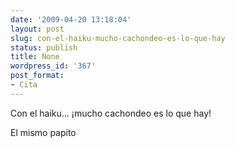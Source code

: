 ```yaml
---
date: '2009-04-20 13:18:04'
layout: post
slug: con-el-haiku-mucho-cachondeo-es-lo-que-hay
status: publish
title: None
wordpress_id: '367'
post_format:
- Cita
---
```


Con el haiku… ¡mucho cachondeo es lo que hay!

El mismo papito
